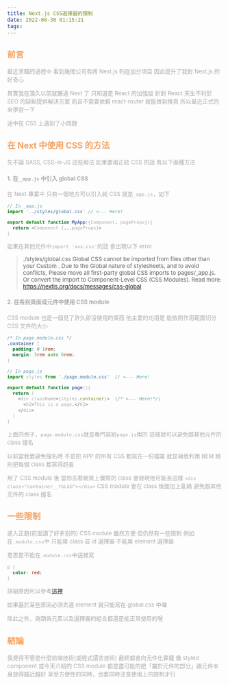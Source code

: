 ```yaml
---
title: Next.js CSS選擇器的限制
date: 2022-08-30 01:15:21
tags:
---
```


<font size="2" color="#aaa">

## <font color="#f4a261">前言</font>

最近求職的過程中
看到幾間公司有將 Next.js 列在加分項目
因此提升了我對 Next.js 的好奇心

其實我在滿久以前就聽過 Next 了
只知道是 React 的加強版
針對 React 天生不利於 SEO 的缺點提供解決方案
而且不需要依賴 react-router 就能做到換頁
所以最近正式的來學習一下

途中在 CSS 上遇到了小問題

## <font color="#f4a261">在 Next 中使用 CSS 的方法</font>

先不論 SASS, CSS-in-JS 這些用法
如果要用正統 CSS 的話
有以下兩種方法

#### 1. 在 `_app.js` 中引入 global CSS

在 Next 專案中
只有一個地方可以引入純 CSS
就是`_app.js`，如下

```javascript
// In _app.js
import '../styles/global.css' // <--- Here!

export default function MyApp({Component, pageProps}){
  return <Component {...pageProps}>
}
```

如果在其他元件中`import 'xxx.css'`的話
會出現以下 error

> ./styles/global.css
> Global CSS cannot be imported from files other than your Custom <App>. Due to the Global nature of stylesheets, and to avoid conflicts, Please move all first-party global CSS imports to pages/_app.js. Or convert the import to Component-Level CSS (CSS Modules).
> Read more: https://nextjs.org/docs/messages/css-global


#### 2. 在各別頁面或元件中使用 CSS module

CSS module 也是一個見了許久卻沒使用的東西
他主要的功用是 能依照作用範圍切分 CSS 文件的大小

```css
/* In page.module.css */
.container {
  padding: 0 1rem;
  margin: 3rem auto 6rem;
}
```

```javascript
// In page.js
import styles from './page.module.css'  // <--- Here!

export default function page(){
  return (
    <div className={styles.container}>  {/* <--- Here!*/}
      <h2>This is a page.</h2>
    </div>
  )
}
```

上面的例子，`page.module.css`就是專門寫給`page.js`用的
這樣就可以避免跟其他元件的 class 撞名

以前當我要避免撞名時
不是把 APP 的所有 CSS 都寫在一份檔案
就是極致利用 BEM 規則把每個 class 都寫得超長

用了 CSS module 後
當你去看網頁上實際的 class 會發現他可能長這樣
`<div class="container__fbLkO"></div>`
CSS module 會在 class 後面加上亂碼
避免跟其他元件的 class 撞名



## <font color="#f4a261">一些限制</font>

進入正題(前面講了好多別的)
CSS module 雖然方便
但仍然有一些限制
例如在`.module.css`中
只能用 class 或 id 選擇器
不能用 element 選擇器

意思是不能在`.module.css`中這樣寫

```css
p {
  color: red;
}
```

詳細原因可以參考[這裡](https://github.com/vercel/next.js/discussions/16050#discussioncomment-49022)

如果基於某些原因必須去選 element
就只能寫在 global.css 中囉

除此之外，偽類偽元素以及選擇器的組合都還是能正常使用的喔

## <font color="#f4a261">結論</font>

我覺得不管是什麼前端技術(或程式語言技術)
最終都會向元件化靠攏
像 styled component 或今天介紹的 CSS module
都是盡可能的把「屬於元件的部分」跟元件本身放得越近越好
享受方便性的同時，也要同時注意使用上的限制才行
